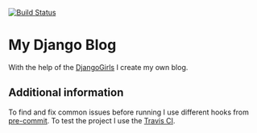 [![Build Status](https://travis-ci.org/kpi-web-guild/django-girls-blog-pavlenk0.png)](https://travis-ci.org/kpi-web-guild/django-girls-blog-pavlenk0)
# My Django Blog

With the help of the [DjangoGirls](https://www.gitbook.com/book/djangogirls/djangogirls-tutorial/details) I create my own blog.

## Additional information

To find and fix common issues before running I use different hooks from [pre-commit](http://pre-commit.com/). To test the project I use the [Travis CI](https://travis-ci.org/).
